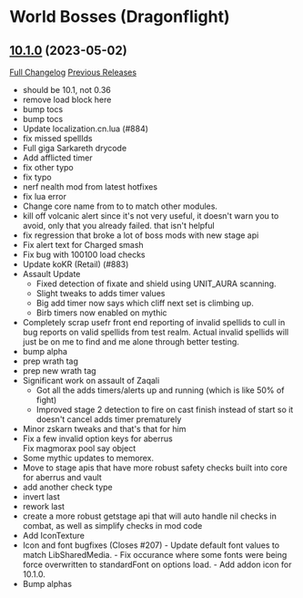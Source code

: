 # <DBM> World Bosses (Dragonflight)

## [10.1.0](https://github.com/DeadlyBossMods/DBM-Retail/tree/10.1.0) (2023-05-02)
[Full Changelog](https://github.com/DeadlyBossMods/DBM-Retail/compare/10.0.35...10.1.0) [Previous Releases](https://github.com/DeadlyBossMods/DBM-Retail/releases)

- should be 10.1, not 0.36  
- remove load block here  
- bump tocs  
- bump tocs  
- Update localization.cn.lua (#884)  
- fix missed spellIds  
- Full giga Sarkareth drycode  
- Add afflicted timer  
- fix other typo  
- fix typo  
- nerf nealth mod from latest hotfixes  
- fix lua error  
- Change core name from to to match other modules.  
- kill off volcanic alert since it's not very useful, it doesn't warn you to avoid, only that you already failed. that isn't helpful  
- fix regression that broke a lot of boss mods with new stage api  
- Fix alert text for Charged smash  
- Fix bug with 100100 load checks  
- Update koKR (Retail) (#883)  
- Assault Update  
     - Fixed detection of fixate and shield using UNIT\_AURA scanning.  
     - Slight tweaks to adds timer values  
     - Big add timer now says which cliff next set is climbing up.  
     - Birb timers now enabled on mythic  
- Completely scrap usefr front end reporting of invalid spellids to cull in bug reports on valid spellids from test realm. Actual invalid spellids will just be on me to find and me alone through better testing.  
- bump alpha  
- prep wrath tag  
- prep new wrath tag  
- Significant work on assault of Zaqali  
     - Got all the adds timers/alerts up and running (which is like 50% of fight)  
     - Improved stage 2 detection to fire on cast finish instead of start so it doesn't cancel adds timer prematurely  
- Minor zskarn tweaks and that's that for him  
- Fix a few invalid option keys for aberrus  
    Fix magmorax pool say object  
- Some mythic updates to memorex.  
- Move to stage apis that have more robust safety checks built into core for aberrus and vault  
- add another check type  
- invert last  
- rework last  
- create a more robust getstage api that will auto handle nil checks in combat, as well as simplify checks in mod code  
- Add IconTexture  
- Icon and font bugfixes (Closes #207) - Update default font values to match LibSharedMedia. - Fix occurance where some fonts were being force overwritten to standardFont on options load. - Add addon icon for 10.1.0.  
- Bump alphas  
